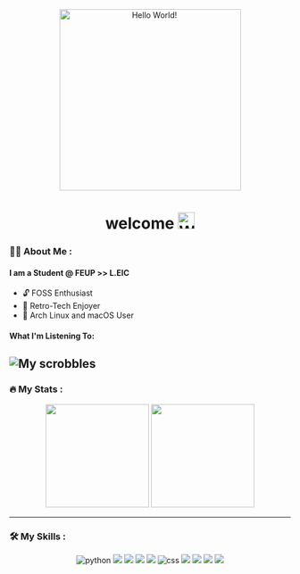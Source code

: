 <div id="header" align="center">
  <img src="https://media.giphy.com/media/Uaxj062PavgqZRhVkS/giphy.gif" alt="Hello World!" width="325"/>
</div>
<h1 align="center">
  welcome  
  <img src="https://media.giphy.com/media/hvRJCLFzcasrR4ia7z/giphy.gif" alt="Waving GIF" width="30px"/>
</h1>

### 🧑‍💻 About Me :

#### I am a Student @ FEUP >> L.EIC

- 🔓 FOSS Enthusiast
- 💾 Retro-Tech Enjoyer
- 🐧 Arch Linux and macOS User

#### What I'm Listening To:
![My scrobbles](https://lastfm-recently-played.vercel.app/api?user=r0dri_5&footer_style=normal_stats&bg_color=002b36&count=1)
---

### 🔥 My Stats :
<div align="center">
  <img src="https://github-readme-streak-stats.herokuapp.com/?user=rodeso&theme=dark&background=002b36" height="185px"/> 
  <img src="https://github-readme-stats.vercel.app/api/top-langs/?username=rodeso&layout=compact&bg_color=002b36&text_color=ffffff&title_color=ff7800" height="185px"/>
</div>

---

### 🛠️ My Skills :
<div align="center">
  <img src="https://img.shields.io/badge/python-073642?style=for-the-badge&logo=python&logoColor=b58900" alt="python"/> <img src="https://img.shields.io/badge/C-073642?style=for-the-badge&logo=c&logoColor=d33682"/> <img src="https://img.shields.io/badge/C%2B%2B-073642?style=for-the-badge&logo=c%2B%2B&logoColor=d33682"/> <img src="https://img.shields.io/badge/Java-073642?style=for-the-badge&logo=openjdk&logoColor=dc322f"/> <img src="https://img.shields.io/badge/SQLite-073642?style=for-the-badge&logo=sqlite&logoColor=268bd2"/> <img src="https://img.shields.io/badge/css-073642?style=for-the-badge&logo=css3&logoColor=268bd2" alt="css"/> <img src="https://img.shields.io/badge/HTML5-073642?style=for-the-badge&logo=html5&logoColor=cb4b16"/> <img src="https://img.shields.io/badge/PHP-073642?style=for-the-badge&logo=php&logoColor=6c71c4"/> <img src="https://img.shields.io/badge/JS-073642?style=for-the-badge&logo=javascript&logoColor=b58900"/> <img src="https://img.shields.io/badge/Flutter-073642?style=for-the-badge&logo=flutter&logoColor=268bd2"/>
</div>
